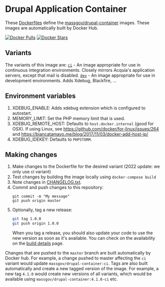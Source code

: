 Drupal Application Container
============================

These [Dockerfiles](https://docs.docker.com/engine/reference/builder/) define the [massgov/drupal-container](https://hub.docker.com/r/massgov/drupal-container) images.  These images are automatically built by Docker Hub.

[![Docker Pulls](https://img.shields.io/docker/pulls/massgov/drupal-container.svg)](https://hub.docker.com/r/massgov/drupal-container)
[![Docker Stars](https://img.shields.io/docker/stars/massgov/drupal-container.svg)](https://hub.docker.com/r/massgov/drupal-container)


Variants
--------
The variants of this image are:
  [`ci`](./ci/) - An image appropriate for use in continuous integration environments.  Closely mirrors Acquia's application servers, except that mail is disabled.
  [`dev`](./dev/) - An image appropriate for use in development environments.  Adds Xdebug, Blackfire, ...

Environment variables
------------------
1. XDEBUG_ENABLE: Adds xdebug extension which is configured to autostart.
2. MEMORY_LIMIT: Set the PHP memory limit that is used.
3. XDEBUG_REMOTE_HOST: Defaults to `host.docker.internal` (good for OSX). If using Linux, see https://github.com/docker/for-linux/issues/264 and https://biancatamayo.me/blog/2017/11/03/docker-add-host-ip/
4. XDEBUG_IDEKEY: Defaults to `PHPSTORM`.

Making changes
--------------

1. Make changes to the Dockerfile for the desired variant (2022 update: we only use ci variant)
2. Test changes by building the image locally using `docker-compose build`
3. Note changes in [CHANGELOG.txt](./CHANGELOG.txt).
4. Commit and push changes to this repository: 
    ```
    git commit -m "My message"
    git push origin master
    ```
5. Optionally, tag a new release:
    ```bash
    git tag 1.0.0
    git push origin 1.0.0
    ```
    When you tag a release, you should also update your code to use the new version as soon as it's available.  You can check on the availability on the [build details](https://hub.docker.com/r/massgov/drupal-container/builds/) page.

Changes that are pushed to the `master` branch are built automatically by Docker hub.  For example, a change pushed to master affecting the `ci` variant would update `massgov/drupal-container:ci`.  Tags are also built automatically and create a new tagged version of the image.  For example, a new tag `4.1.0` would create new versions of all variants, which would be available using `massgov/drupal-container:4.1.0-ci` etc.
